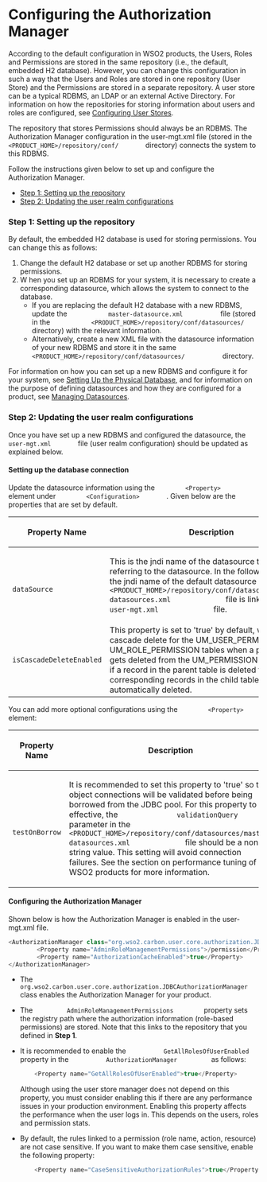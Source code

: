 # Configuring the Authorization Manager

According to the default configuration in WSO2 products, the Users,
Roles and Permissions are stored in the same repository (i.e., the
default, embedded H2 database). However, you can change this
configuration in such a way that the Users and Roles are stored in one
repository (User Store) and the Permissions are stored in a separate
repository. A user store can be a typical RDBMS, an LDAP or an external
Active Directory. For information on how the repositories for storing
information about users and roles are configured, see [Configuring User
Stores](_Configuring_User_Stores_).

The repository that stores Permissions should always be an RDBMS. The
Authorization Manager configuration in the user-mgt.xml file (stored in
the `         <PRODUCT_HOME>/repository/conf/        ` directory)
connects the system to this RDBMS.

Follow the instructions given below to set up and configure the
Authorization Manager.

-   [Step 1: Setting up the
    repository](#ConfiguringtheAuthorizationManager-Step1:Settinguptherepository)
-   [Step 2: Updating the user realm
    configurations](#ConfiguringtheAuthorizationManager-Step2:Updatingtheuserrealmconfigurations)

### Step 1: Setting up the repository

By default, the embedded H2 database is used for storing permissions.
You can change this as follows:

1.  Change the default H2 database or set up another RDBMS for storing
    permissions.
2.  W hen you set up an RDBMS for your system, it is necessary to create
    a corresponding datasource, which allows the system to connect to
    the database.
    -   If you are replacing the default H2 database with a new RDBMS,
        update the `            master-datasource.xml           ` file
        (stored in the
        `            <PRODUCT_HOME>/repository/conf/datasources/           `
        directory) with the relevant information.
    -   Alternatively, create a new XML file with the datasource
        information of your new RDBMS and store it in the same
        `            <PRODUCT_HOME>/repository/conf/datasources/           `
        directory.

For information on how you can set up a new RDBMS and configure it for
your system, see [Setting Up the Physical
Database](_Setting_up_the_Physical_Database_), and for information on
the purpose of defining datasources and how they are configured for a
product, see [Managing Datasources](_Managing_Datasources_).

### Step 2: Updating the user realm configurations

Once you have set up a new RDBMS and configured the datasource, the
`         user-mgt.xml        ` file (user realm configuration) should
be updated as explained below.

#### Setting up the database connection

Update the datasource information using the
`         <Property>        ` element under
`         <Configuration>        ` . Given below are the properties that
are set by default.

<table>
<colgroup>
<col style="width: 33%" />
<col style="width: 33%" />
<col style="width: 33%" />
</colgroup>
<thead>
<tr class="header">
<th><p>Property Name</p></th>
<th><p>Description</p></th>
<th>Mandatory/Optional</th>
</tr>
</thead>
<tbody>
<tr class="odd">
<td><code>             dataSource            </code></td>
<td><p>This is the jndi name of the datasource that is used for referring to the datasource. In the following example, the jndi name of the default datasource defined in the <code>              &lt;PRODUCT_HOME&gt;/repository/conf/datasources/master-datasources.xml             </code> file is linked from the <code>              user-mgt.xml             </code> file.</p></td>
<td>Mandatory</td>
</tr>
<tr class="even">
<td><pre><code>isCascadeDeleteEnabled</code></pre></td>
<td>This property is set to 'true' by default, which enables cascade delete for the UM_USER_PERMISSION and UM_ROLE_PERMISSION tables when a permission gets deleted from the UM_PERMISSION table. That is, if a record in the parent table is deleted the corresponding records in the child table will be automatically deleted.</td>
<td>Mandatory</td>
</tr>
</tbody>
</table>

You can add more optional configurations using the
`         <Property>        ` element:

<table>
<colgroup>
<col style="width: 33%" />
<col style="width: 33%" />
<col style="width: 33%" />
</colgroup>
<thead>
<tr class="header">
<th><p>Property Name</p></th>
<th><p>Description</p></th>
<th>Mandatory/Optional</th>
</tr>
</thead>
<tbody>
<tr class="odd">
<td><code>             testOnBorrow            </code></td>
<td><p>It is recommended to set this property to 'true' so that object connections will be validated before being borrowed from the JDBC pool. For this property to be effective, the <code>              validationQuery             </code> parameter in the <code>              &lt;PRODUCT_HOME&gt;/repository/conf/datasources/master-datasources.xml             </code> file should be a non-string value. This setting will avoid connection failures. See the section on performance tuning of WSO2 products for more information.</p></td>
<td>Optional</td>
</tr>
</tbody>
</table>

#### Configuring the Authorization Manager

Shown below is how the Authorization Manager is enabled in the
user-mgt.xml file.

``` java
<AuthorizationManager class="org.wso2.carbon.user.core.authorization.JDBCAuthorizationManager">
        <Property name="AdminRoleManagementPermissions">/permission</Property>
        <Property name="AuthorizationCacheEnabled">true</Property>
</AuthorizationManager>
```

-   The
    `          org.wso2.carbon.user.core.authorization.JDBCAuthorizationManager         `
    class enables the Authorization Manager for your product.
-   The `          AdminRoleManagementPermissions         ` property
    sets the registry path where the authorization information
    (role-based permissions) are stored. Note that this links to the
    repository that you defined in **Step 1**.
-   It is recommended to enable the
    `           GetAllRolesOfUserEnabled          ` property in the
    `           AuthorizationManager          ` as follows:  

    ``` java
        <Property name="GetAllRolesOfUserEnabled">true</Property>
    ```

    Although using the user store manager does not depend on this
    property, you must consider enabling this if there are any
    performance issues in your production environment. Enabling this
    property affects the performance when the user logs in. This depends
    on the users, roles and permission stats.

-   By default, the rules linked to a permission (role name, action,
    resource) are not case sensitive. If you want to make them case
    sensitive, enable the following property:

    ``` java
        <Property name="CaseSensitiveAuthorizationRules">true</Property>
    ```
